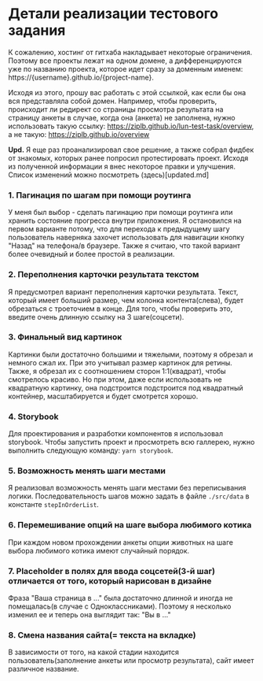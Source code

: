 # Детали реализации тестового задания

К сожалению, хостинг от гитхаба накладывает некоторые ограничения. Поэтому все проекты лежат на одном домене, а дифференцируются уже по названию проекта, которое идет сразу за доменным именем:
https://{username}.github.io/{project-name}.

Исходя из этого, прошу вас работать с этой ссылкой, как если бы она вся представляла собой домен. Например, чтобы проверить, происходит ли редирект со страницы просмотра результата на страницу анкеты в случае, когда она (анкета) не заполнена, нужно использовать такую ссылку:
https://ziplb.github.io/lun-test-task/overview, а не такую: https://ziplb.github.io/overview

**Upd.** Я еще раз проанализировал свое решение, а также собрал фидбек от знакомых, которых ранее попросил протестировать проект. Исходя из полученной информации я внес некоторое правки и улучшения. Список изменений можно посмотреть (здесь)[updated.md]

### 1. Пагинация по шагам при помощи роутинга

У меня был выбор - сделать пагинацию при помощи роутинга или хранить состояние прогресса внутри приложения. Я остановился на первом варианте потому, что для перехода к предыдущему шагу пользователь наверняка захочет использовать для навигации кнопку "Назад" на телефона/в браузере. Также я считаю, что такой вариант более очевидный и более простой в реализации.

### 2. Переполнения карточки результата текстом

Я предусмотрел вариант переполнения карточки результата. Текст, который имеет больший размер, чем колонка контента(слева), будет обрезаться с троеточием в конце. Для того, чтобы проверить это, введите очень длинную ссылку на 3 шаге(соцсети).

### 3. Финальный вид картинок

Картинки были достаточно большими и тяжелыми, поэтому я обрезал и немного сжал их. При это учитывал размер картинок для ретины. Также, я обрезал их с соотношением сторон 1:1(квадрат), чтобы смотрелось красиво. Но при этом, даже если использовать не квадратную картинку, она подстроится подстроится под квадратный контейнер, масштабируется и будет смотрется хорошо.

### 4. Storybook

Для проектирования и разработки компонентов я использовал storybook. Чтобы запустить проект и просмотреть всю галлерею, нужно выполнить следующую команду: `yarn storybook`.

### 5. Возможность менять шаги местами

Я реализовал возможность менять шаги местами без переписывания логики. Последовательность шагов можно задать в файле `./src/data` в константе `stepInOrderList`.

### 6. Перемешивание опций на шаге выбора любимого котика

При каждом новом прохождении анкеты опции животных на шаге выбора любимого котика имеют случайный порядок.

### 7. Placeholder в полях для ввода соцсетей(3-й шаг) отличается от того, который нарисован в дизайне

Фраза "Ваша страница в ..." была достаточно длинной и иногда не помещалась(в случае с Одноклассниками). Поэтому я несколько изменил ее и теперь она выглядит так: "Вы в ..."

### 8. Смена названия сайта(= текста на вкладке)

В зависимости от того, на какой стадии находится пользователь(заполнение анкеты или просмотр результата), сайт имеет различное название.
